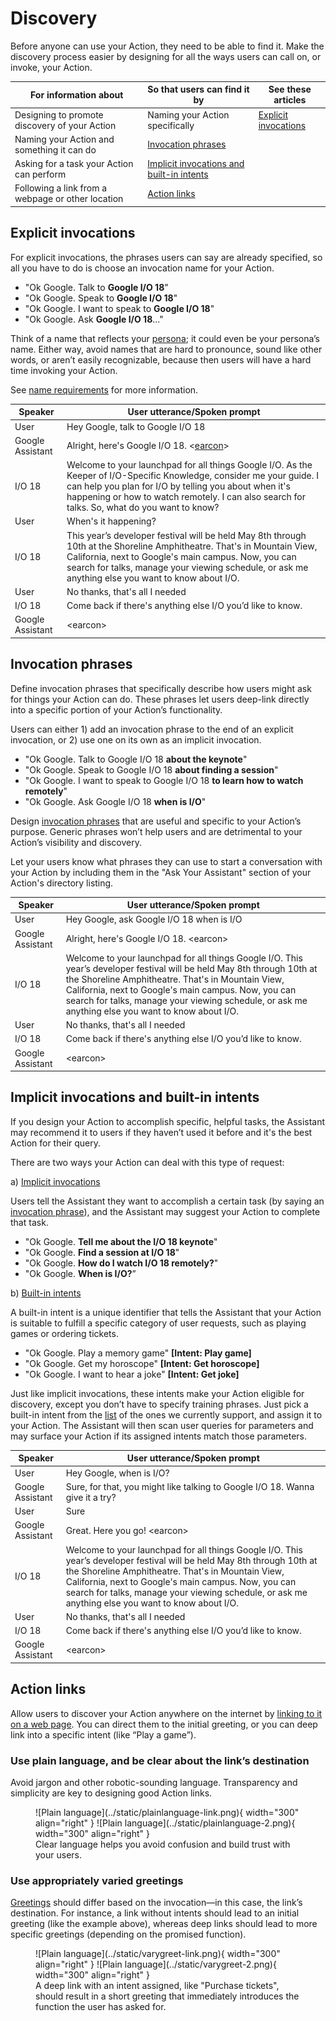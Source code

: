 # Discovery

Before anyone can use your Action, they need to be able to find it. Make the
discovery process easier by designing for all the ways users can call on, or
invoke, your Action.

For information about | So that users can find it by | See these articles
---|---|---
Designing to promote discovery of your Action | Naming your Action specifically | [Explicit invocations](../building-blocks/discovery.md)
 | Naming your Action and something it can do | [Invocation phrases](../conversation-design-process/help-users-find-your-action.md)
 | Asking for a task your Action can perform | [Implicit invocations and built-in intents](../conversation-design-process/help-users-find-your-action.md)
 | Following a link from a webpage or other location | [Action links](../conversation-design-process/help-users-find-your-action.md)

## Explicit invocations

For explicit invocations, the phrases users can say are already specified, so
all you have to do is choose an invocation name for your Action.

- "Ok Google. Talk to **Google I/O 18**"
- "Ok Google. Speak to **Google I/O 18**"
- "Ok Google. I want to speak to **Google I/O 18**"
- "Ok Google. Ask **Google I/O 18**..."

Think of a name that reflects your
[persona](../conversation-design-process/create-a-persona.md); it could even be
your persona’s name. Either way, avoid names that are hard to pronounce, sound
like other words, or aren’t easily recognizable, because then users will have a
hard time invoking your Action.

See
[name requirements](https://developers.google.com/assistant/console/policies/general-policies#name_requirements)
for more information.

Speaker | User utterance/Spoken prompt
---|---
User | Hey Google, talk to Google I/O 18
Google Assistant | Alright, here's Google I/O 18. &lt;[earcon](../conversational-components/earcons.md)&gt;
I/O 18 | Welcome to your launchpad for all things Google I/O. As the Keeper of I/O-Specific Knowledge, consider me your guide. I can help you plan for I/O by telling you about when it's happening or how to watch remotely. I can also search for talks. So, what do you want to know?
User | When's it happening?
I/O 18 | This year’s developer festival will be held May 8th through 10th at the Shoreline Amphitheatre. That's in Mountain View, California, next to Google's main campus. Now, you can search for talks, manage your viewing schedule, or ask me anything else you want to know about I/O.
User | No thanks, that's all I needed
I/O 18 | Come back if there's anything else I/O you’d like to know.
Google Assistant | &lt;earcon&gt;

## Invocation phrases

Define invocation phrases that specifically describe how users might ask for
things your Action can do. These phrases let users deep-link directly into a
specific portion of your Action’s functionality.

Users can either 1) add an invocation phrase to the end of an explicit
invocation, or 2) use one on its own as an implicit invocation.

- "Ok Google. Talk to Google I/O 18 **about the keynote**"
- "Ok Google. Speak to Google I/O 18 **about finding a session**"
- "Ok Google. I want to speak to Google I/O 18 **to learn how to watch remotely**"
- "Ok Google. Ask Google I/O 18 **when is I/O**"

Design
[invocation phrases](https://developers.google.com/assistant/conversational/build/main-invocation)
that are useful and specific to your Action’s purpose. Generic phrases won’t
help users and are detrimental to your Action’s visibility and discovery.

Let your users know what phrases they can use to start a conversation with your
Action by including them in the "Ask Your Assistant" section of your Action's
directory listing.

Speaker | User utterance/Spoken prompt
---|---
User | Hey Google, ask Google I/O 18 when is I/O
Google Assistant | Alright, here's Google I/O 18. &lt;earcon&gt;
I/O 18 | Welcome to your launchpad for all things Google I/O. This year’s developer festival will be held May 8th through 10th at the Shoreline Amphitheatre. That's in Mountain View, California, next to Google's main campus. Now, you can search for talks, manage your viewing schedule, or ask me anything else you want to know about I/O.
User | No thanks, that's all I needed
I/O 18 | Come back if there's anything else I/O you’d like to know.
Google Assistant | &lt;earcon&gt;

## Implicit invocations and built-in intents

If you design your Action to accomplish specific, helpful tasks, the Assistant
may recommend it to users if they haven’t used it before and it's the best
Action for their query.

There are two ways your Action can deal with this type of request:

a) [Implicit invocations](https://developers.google.com/assistant/conversational/build/invocation#create_implicit_invocations)

Users tell the Assistant they want to accomplish a certain task (by saying an
[invocation phrase](https://developers.google.com/assistant/conversational/build/main-invocation)),
and the Assistant may suggest your Action to complete that task.

- "Ok Google. **Tell me about the I/O 18 keynote**"
- "Ok Google. **Find a session at I/O 18**"
- "Ok Google. **How do I watch I/O 18 remotely?**"
- "Ok Google. **When is I/O?**”

b) [Built-in intents](https://developers.google.com/assistant/conversational/build/built-in-intents)

A built-in intent is a unique identifier that tells the Assistant that your
Action is suitable to fulfill a specific category of user requests, such as
playing games or ordering tickets.

- "Ok Google. Play a memory game" **[Intent: Play game]**
- "Ok Google. Get my horoscope" **[Intent: Get horoscope]**
- "Ok Google. I want to hear a joke" **[Intent: Get joke]**

Just like implicit invocations, these intents make your Action eligible for
discovery, except you don’t have to specify training phrases. Just pick a
built-in intent from the
[list](https://developers.google.com/assistant/conversational/build/built-in-intents)
of the ones we currently support, and assign it to your Action. The Assistant
will then scan user queries for parameters and may surface your Action if its
assigned intents match those parameters.

Speaker | User utterance/Spoken prompt
---|---
User | Hey Google, when is I/O?
Google Assistant | Sure, for that, you might like talking to Google I/O 18. Wanna give it a try?
User | Sure
Google Assistant | Great. Here you go! &lt;earcon&gt;
I/O 18 | Welcome to your launchpad for all things Google I/O. This year’s developer festival will be held May 8th through 10th at the Shoreline Amphitheatre. That's in Mountain View, California, next to Google's main campus. Now, you can search for talks, manage your viewing schedule, or ask me anything else you want to know about I/O.
User | No thanks, that's all I needed
I/O 18 | Come back if there's anything else I/O you’d like to know.
Google Assistant | &lt;earcon&gt;

## Action links

Allow users to discover your Action anywhere on the internet by [linking to it
on a web
page](https://developers.google.com/assistant/engagement/assistant-links). You
can direct them to the initial greeting, or you can deep link into a specific
intent (like “Play a game”).

### Use plain language, and be clear about the link’s destination

Avoid jargon and other robotic-sounding language. Transparency and simplicity
are key to designing good Action links.

<figure markdown>
  ![Plain language](../static/plainlanguage-link.png){ width="300" align="right" }
  ![Plain language](../static/plainlanguage-2.png){ width="300" align="right" }
  <figcaption>
    Clear language helps you avoid confusion and build trust with your users.
  </figcaption>
</figure>

### Use appropriately varied greetings

[Greetings](../conversational-components/greetings.md) should differ based on
the invocation—in this case, the link’s destination. For instance, a link
without intents should lead to an initial greeting (like the example above),
whereas deep links should lead to more specific greetings (depending on the
promised function).

<figure markdown>
  ![Plain language](../static/varygreet-link.png){ width="300" align="right" }
  ![Plain language](../static/varygreet-2.png){ width="300" align="right" }
  <figcaption>
    A deep link with an intent assigned, like "Purchase tickets", should result in a
    short greeting that immediately introduces the function the user has asked for.
  </figcaption>
</figure>
